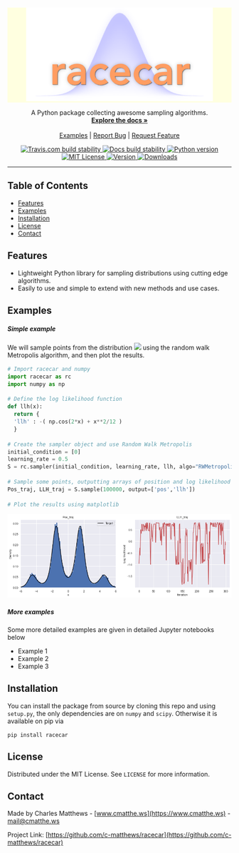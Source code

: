 <!-- PROJECT LOGO -->
<br />
<p align="center"   style="background-color:LightYellow;"  >
  <a href="https://github.com/c-matthews/racecar#readme">
    <img src="https://raw.githubusercontent.com/c-matthews/racecar/main/img/logo.png" alt="Logo" width="420" height="210">
  </a>

  <p align="center">
    A Python package collecting awesome sampling algorithms.
    <br />
    <a href="https://racecar.readthedocs.io/en/latest/"><strong>Explore the docs »</strong></a>
    <br />
    <br />
    <a href="https://github.com/c-matthews/racecar#examples">Examples</a>
    <span> | </span>
    <a href="https://github.com/c-matthews/racecar/issues">Report Bug</a>
    <span> | </span>
    <a href="https://github.com/c-matthews/racecar/issues">Request Feature</a>
  </p>
</p>

<div align="center">

  <a href="https://travis-ci.com/c-matthews/racecar">
    <img src="https://img.shields.io/travis/com/c-matthews/racecar?style=plastic"
      alt="Travis.com build stability" />
  </a>

  <a href="https://racecar.readthedocs.io/en/latest/?badge=latest">
    <img src="https://img.shields.io/readthedocs/racecar?style=plastic"
      alt="Docs build stability" />
  </a>

  <a href="https://github.com/c-matthews/racecar">
    <img src="https://img.shields.io/badge/python-v3.6+-blue?style=plastic&logo=python"
      alt="Python version" />
  </a>

  <a href="https://github.com/c-matthews/racecar/blob/main/LICENSE">
    <img src="https://img.shields.io/pypi/l/racecar?style=plastic"
      alt="MIT License" />
  </a>

  <a href="https://pypi.org/project/racecar/">
    <img src="https://img.shields.io/pypi/v/racecar?style=plastic"
      alt="Version" />
  </a>

  <a href="https://pypi.org/project/racecar/">
    <img src="https://img.shields.io/pypi/dm/racecar?style=plastic"
      alt="Downloads" />
  </a>

</div>

---

## Table of Contents
- [Features](#features)
- [Examples](#examples)
- [Installation](#installation)
- [License](#license)
- [Contact](#contact)


## Features

- Lightweight Python library for sampling distributions using cutting edge algorithms.
- Easily to use and simple to extend with new methods and use cases.

## Examples

##### Simple example

We will sample points from the distribution <img src="https://latex.codecogs.com/gif.latex?\pi(x)\propto%20\exp(-x^2/12-\cos(2x))" /> using the random walk Metropolis algorithm, and then plot the results.

```python
# Import racecar and numpy
import racecar as rc
import numpy as np

# Define the log likelihood function
def llh(x):
  return {
  'llh' : -( np.cos(2*x) + x**2/12 )
  }

# Create the sampler object and use Random Walk Metropolis
initial_condition = [0]
learning_rate = 0.5
S = rc.sampler(initial_condition, learning_rate, llh, algo="RWMetropolis")

# Sample some points, outputting arrays of position and log likelihood
Pos_traj, LLH_traj = S.sample(100000, output=['pos','llh'])

# Plot the results using matplotlib
```
<img src="https://raw.githubusercontent.com/c-matthews/racecar/main/img/cos_example.png"
  alt="Results" />

##### More examples

Some more detailed examples are given in detailed Jupyter notebooks below

- Example 1
- Example 2
- Example 3

## Installation

You can install the package from source by cloning this repo and using `setup.py`, the only dependencies are on `numpy` and `scipy`. Otherwise it is available on pip via

    pip install racecar

## License

Distributed under the MIT License. See `LICENSE` for more information.

## Contact

Made by Charles Matthews - [www.cmatthe.ws](https://www.cmatthe.ws) - mail@cmatthe.ws

Project Link: [https://github.com/c-matthews/racecar](https://github.com/c-matthews/racecar)
